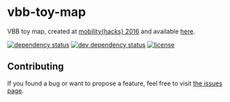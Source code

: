 # vbb-toy-map

VBB toy map, created at [mobility{hacks} 2016](http://www.mobility-hacks.de/) and available [here](https://juliuste.github.io/vbb-toy-map/).

[![dependency status](https://img.shields.io/david/juliuste/vbb-toy-map.svg)](https://david-dm.org/juliuste/vbb-toy-map)
[![dev dependency status](https://img.shields.io/david/dev/juliuste/vbb-toy-map.svg)](https://david-dm.org/juliuste/vbb-toy-map#info=devDependencies)
[![license](https://img.shields.io/github/license/juliuste/vbb-toy-map.svg?style=flat)](LICENSE)

## Contributing

If you found a bug or want to propose a feature, feel free to visit [the issues page](https://github.com/juliuste/vbb-toy-map/issues).